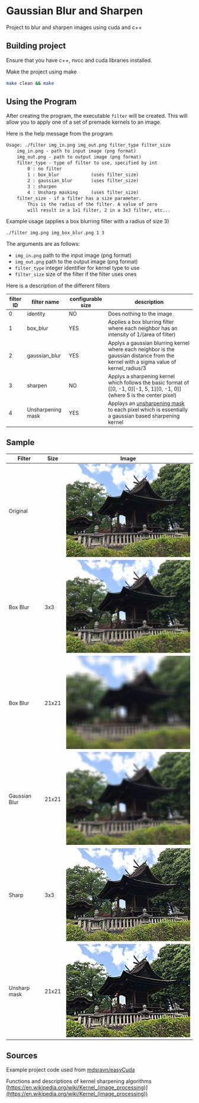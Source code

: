 # Gaussian Blur and Sharpen

Project to blur and sharpen images using cuda and c++

## Building project

Ensure that you have c++, nvcc and cuda libraries installed.

Make the project using make

```bash
make clean && make
```

## Using the Program

After creating the program, the executable `filter` will be created. This will allow you to apply one of a set of premade kernels to an image.

Here is the help message from the program

```
Usage: ./filter img_in.png img_out.png filter_type filter_size
    img_in.png - path to input image (png format)
    img_out.png - path to output image (png format)
    filter_type - type of filter to use, specified by int
        0 : no filter
        1 : box_blur            (uses filter_size)
        2 : gaussian_blur       (uses filter_size)
        3 : sharpen
        4 : Unsharp masking     (uses filter_size)
    filter_size - if a filter has a size parameter.
        This is the radius of the filter. A value of zero
        will result in a 1x1 filter, 2 in a 3x3 filter, etc...
```

Example usage
(applies a box blurring filter with a radius of size 3)
```
./filter img.png img_box_blur.png 1 3
```

The arguments are as follows:
* `img_in.png` path to the input image (png format)
* `img_out.png` path to the output image (png format)
* `filter_type` integer identifier for kernel type to use
* `filter_size` size of the filter if the filter uses ones

Here is a description of the different filters

| filter ID | filter name | configurable size | description |
|-----------|-------------|-------------------|-------------|
| 0 | identity | NO | Does nothing to the image |
| 1 | box_blur | YES | Applies a box blurring filter where each neighbor has an intensity of 1/(area of filter) |
| 2 | gaussian_blur | YES | Applys a gaussian blurring kernel where each neighbor is the gaussian distance from the kernel with a sigma value of kernel_radius/3 |
| 3 | sharpen | NO | Applys a sharpening kernel which follows the basic format of [[0, -1, 0][-1, 5, 1][0, -1, 0]] (where 5 is the center pixel) |
| 4 | Unsharpening mask | YES | Applays an [unsharpening mask](https://en.wikipedia.org/wiki/Unsharp_masking) to each pixel which is essentially a gaussian based sharpening kernel |

## Sample

|Filter|Size|Image|
|------|----|-----|
|Original| | ![Original Image of Building](sample/img.png) |
|Box Blur| 3x3 |![Box Blur 3x3 of Building](sample/img_box.png) |
|Box Blur| 21x21 |![Box Blur 10x10 of Building](sample/img_box_10.png) |
|Gaussian Blur| 21x21 | ![Gaussian Blur 21x21 of Building](sample/img_gauss_10.png)
|Sharp | 3x3 | ![Sharp 3x3 of Building](sample/img_sharp.png) |
|Unsharp mask | 21x21 | ![Unsharp Mask 21x21 Image of Building](sample/img_unsharp.png) |

## Sources

Example project code used from
[mdsravn/easyCuda](https://github.com/madsravn/easyCuda)

Functions and descriptions of kernel sharpening algorithms
[https://en.wikipedia.org/wiki/Kernel_(image_processing)](https://en.wikipedia.org/wiki/Kernel_(image_processing))

